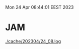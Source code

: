 Mon 24 Apr 08:44:01 EEST 2023
# JAM
<a href='./cache/202304/24_08.log'>./cache/202304/24_08.log</a>

